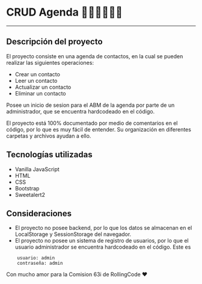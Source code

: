 # CRUD Agenda 📒👨🏼‍💻👨🏼
---
## Descripción del proyecto

El proyecto consiste en una agenda de contactos, en la cual se pueden realizar las siguientes operaciones:

- Crear un contacto
- Leer un contacto
- Actualizar un contacto
- Eliminar un contacto

Posee un inicio de sesion para el ABM de la agenda por parte de un administrador, que se encuentra hardcodeado en el código.

El proyecto está 100% documentado por medio de comentarios en el código, por lo que es muy fácil de entender. Su organización en diferentes carpetas y archivos ayudan a ello.

## Tecnologías utilizadas

- Vanilla JavaScript
- HTML
- CSS
- Bootstrap
- Sweetalert2

## Consideraciones

- El proyecto no posee backend, por lo que los datos se almacenan en el LocalStorage y SessionStorage del navegador.
- El proyecto no posee un sistema de registro de usuarios, por lo que el usuario administrador se encuentra hardcodeado en el código. Este es

```	
    usuario: admin
    contraseña: admin
```

Con mucho amor para la Comision 63i de RollingCode ❤️

